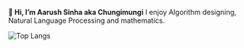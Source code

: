 **👋 Hi, I’m Aarush Sinha aka Chungimungi**
I enjoy Algorithm designing, Natural Language Processing and mathematics.


![Top Langs](https://github-readme-stats.vercel.app/api/top-langs/?username=chungimungi&layout=compact)




<!---
chungimungi/chungimungi is a ✨ special ✨ repository because its `README.md` (this file) appears on your GitHub profile.
You can click the Preview link to take a look at your changes.
--->
